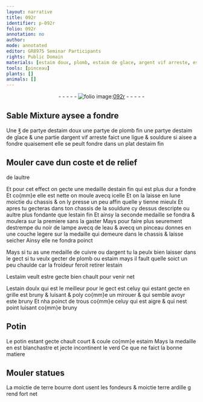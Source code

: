 ```yaml
---
layout: narrative
title: 092r
identifier: p-092r
folio: 092r
annotation: no
author:
mode: annotated
editor: GR8975 Seminar Participants
rights: Public Domain
materials: [estaim doux, plomb, estaim de glace, argent vif arreste, estaim, estain, noir de lampe, eau, cuivre, argent, estain doulx, Potin, potin, terre bourre, terre ardille]
tools: [pinceau]
plants: []
animals: []
---
```


<div class="folio" align="center">- - - - - <a href="http://gallica.bnf.fr/ark:/12148/btv1b10500001g/f189.image" target="_blank"><img src="https://cu-mkp.github.io/2017-workshop-edition/assets/photo-icon.png" alt="folio image: " style="display:inline-block; margin-bottom:-3px;"/>092r</a> - - - - - </div>  
  

## Sable Mixture aysee a fondre

 
Une ℥ de partye d<span class="m">estaim doux</span> une partye de <span class="m">plomb</span> fin une
 partye d<span class="m">estaim de glace</span> & une partie d<span class="m">argent vif arreste</span> faict une
 ligue & souldure si aisee a fondre quaisement elle se peult fondre
 dans un plat d<span class="m">estaim</span> fin
 
 
  

## Mouler cave dun coste et de relief
 de laultre

 
Et pour cet effect on gecte une medaille d<span class="m">estain</span> fin qui est plus
 dur a fondre Et co{mm}e elle est nette on moule avecq icelle Et on
 la laisse en lune moictie du chassis & on ly presse un peu affin
 quelle y tienne mieulx Et apres tu gecteras dans ton chassis
 de la souldure cy dessus descripte ou aultre plus fondante
 que l<span class="m">estain</span> fin Et ainsy la seconde medaille se fondra &
 moulera sur la premiere sans la gaster Mays pour faire
 plus seurement destrempe du <span class="m">noir de lampe</span> avecq de l<span class="m">eau</span> & avecq
 un <span class="tl">pinceau</span> donnes en une couche legere sur la medaille qui
 demeure dans le chassis & laisse seicher Ainsy elle ne fondra
 poinct
 
Mays si tu as une medaille de <span class="m">cuivre</span> ou d<span class="m">argent</span> tu la peulx
 bien laisser dans le gect si tu veulx gecter de <span class="m">plomb</span> ou <span class="m">estaim</span>
 mays il fault quelle soict un peu chaulde car la froideur feroit
 retirer l<span class="m">estain</span>
 
L<span class="m">estaim</span> veult estre gecte bien chault pour venir net
 
L<span class="m">estain doulx</span> qui est le meilleur pour le gect est celuy qui estant
 gecte en grille est bruny & luisant & poly co{mm}e un mirouer & qui semble
 avoyr este bruny Et nha poinct de trous co{mm}e celuy qui est aigre & qui
 nest point luisant co{mm}e bruny
 
 
  

## <span class="m">Potin</span>

 
Le <span class="m">potin</span> estant gecte chault court & coule co{mm}e <span class="m">estaim</span> Mays la
 medaille en est blanchastre et jecte incontinent le verd Ce que ne faict
 la bonne matiere
 
 
  

## Mouler statues

 
La moictie de <span class="m">terre bourre</span> dont usent les <span class="pro">fondeurs</span> & moictie
 <span class="m">terre ardille</span> g rend fort net
 
